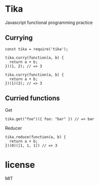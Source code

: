 # Tika

Javascript functional programming practice

## Currying

```
const tika = require('tika');

tika.curry(function(a, b) {
  return a + b;
})(1, 2); // => 3

tika.curry(function(a, b) {
  return a + b;
})(1)(2); // => 3
```

## Curried functions

Get
```
tika.get("foo")({ foo: "bar" }) // => bar
```

Reducer
```
tika.reduce(function(a, b) {
  return a + b;
})(0)([1, 1, 1]) // => 3
```

# license

MIT
